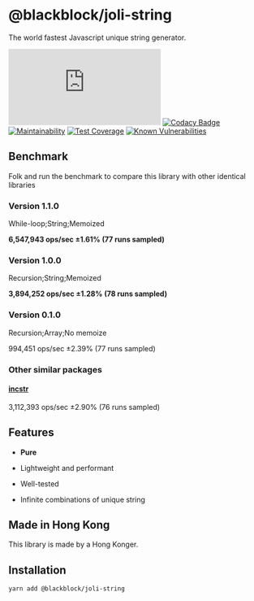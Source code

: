 # @blackblock/joli-string

The world fastest Javascript unique string generator.

![ Gzip Badge](https://img.badgesize.io/winston0410/blackblock-joli/master/src/index.js?compression=gzip&label=gzipped) [![Codacy Badge](https://app.codacy.com/project/badge/Grade/ea592083b93a409f8c3df47966a9b167)](https://www.codacy.com/gh/winston0410/blackblock-joli/dashboard?utm_source=github.com&utm_medium=referral&utm_content=winston0410/blackblock-joli&utm_campaign=Badge_Grade) [![Maintainability](https://api.codeclimate.com/v1/badges/42e433c45488e9e9b818/maintainability)](https://codeclimate.com/github/winston0410/blackblock-joli/maintainability) [![Test Coverage](https://api.codeclimate.com/v1/badges/42e433c45488e9e9b818/test_coverage)](https://codeclimate.com/github/winston0410/blackblock-joli/test_coverage) [![Known Vulnerabilities](https://snyk.io/test/github/winston0410/blackblock-joli/badge.svg?targetFile=package.json)](https://snyk.io/test/github/winston0410/blackblock-joli?targetFile=package.json)

## Benchmark

Folk and run the benchmark to compare this library with other identical libraries

### Version 1.1.0

While-loop;String;Memoized

**6,547,943 ops/sec ±1.61% (77 runs sampled)**

### Version 1.0.0

Recursion;String;Memoized

**3,894,252 ops/sec ±1.28% (78 runs sampled)**

### Version 0.1.0

Recursion;Array;No memoize

994,451 ops/sec ±2.39% (77 runs sampled)

### Other similar packages

#### [incstr](https://www.npmjs.com/package/incstr)

3,112,393 ops/sec ±2.90% (76 runs sampled)

## Features

- **Pure**

- Lightweight and performant

- Well-tested

- Infinite combinations of unique string

## Made in Hong Kong

This library is made by a Hong Konger.

## Installation

```
yarn add @blackblock/joli-string
```
